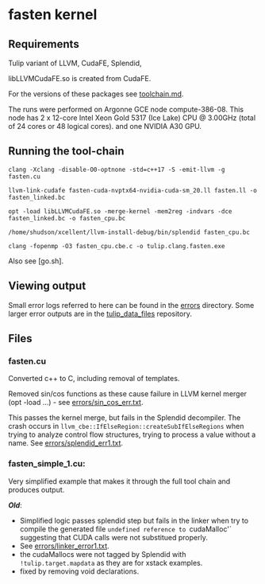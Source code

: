 # fasten kernel

## Requirements

Tulip variant of LLVM, CudaFE, Splendid, 

libLLVMCudaFE.so is created from CudaFE.

For the versions of these packages see [toolchain.md](toolchain.md).

The runs were performed on Argonne GCE node compute-386-08. This node has 2 x 12-core Intel Xeon Gold 5317 (Ice Lake) CPU @ 3.00GHz (total of 24 cores or 48 logical cores). and one NVIDIA A30 GPU.

## Running the tool-chain

```
clang -Xclang -disable-O0-optnone -std=c++17 -S -emit-llvm -g fasten.cu

llvm-link-cudafe fasten-cuda-nvptx64-nvidia-cuda-sm_20.ll fasten.ll -o fasten_linked.bc

opt -load libLLVMCudaFE.so -merge-kernel -mem2reg -indvars -dce fasten_linked.bc -o fasten_cpu.bc

/home/shudson/xcellent/llvm-install-debug/bin/splendid fasten_cpu.bc

clang -fopenmp -O3 fasten_cpu.cbe.c -o tulip.clang.fasten.exe

```

Also see [go.sh].

## Viewing output

Small error logs referred to here can be found in the [errors](errors/) directory. Some larger error outputs are in the [tulip_data_files](https://github.com/shuds13/tulip_data_files) repository.

## Files

### fasten.cu

Converted c++ to C, including removal of templates.

Removed sin/cos functions as these cause failure in LLVM kernel merger (opt -load ...) - see [errors/sin_cos_err.txt](errors/sin_cos_err.txt).

This passes the kernel merge, but fails in the Splendid decompiler. The crash occurs in `llvm_cbe::IfElseRegion::createSubIfElseRegions` when trying to analyze control flow structures, trying to process a value without a name. See [errors/splendid_err1.txt](errors/splendid_err1.txt).

### fasten_simple_1.cu:

Very simplified example that makes it through the full tool chain and produces output.

***Old***: 
 - Simplified logic passes splendid step but fails in the linker when try to compile the generated file `undefined reference to `cudaMalloc'` suggesting that CUDA calls were not substitued properly.
  - See [errors/linker_error1.txt](errors/linker_error1.txt).
  - the cudaMallocs were not tagged by Splendid with `!tulip.target.mapdata` as they are for xstack examples.
 - fixed by removing void declarations.




